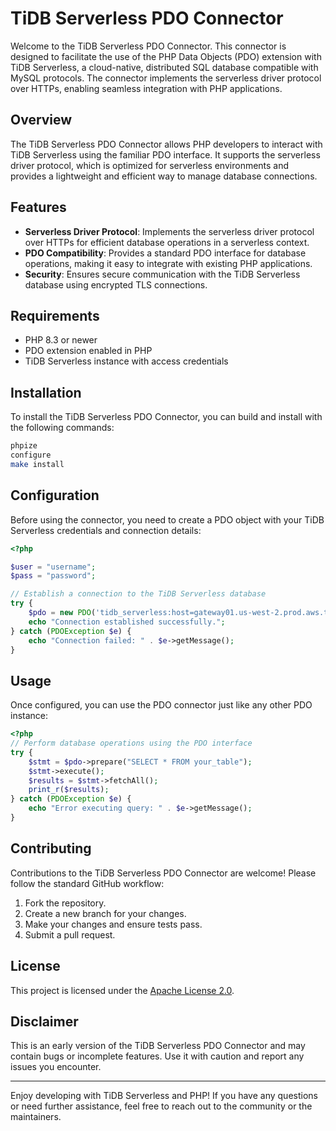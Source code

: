 # TiDB Serverless PDO Connector

Welcome to the TiDB Serverless PDO Connector. This connector is designed to facilitate the use of the PHP Data Objects (PDO) extension with TiDB Serverless, a cloud-native, distributed SQL database compatible with MySQL protocols. The connector implements the serverless driver protocol over HTTPs, enabling seamless integration with PHP applications.

## Overview

The TiDB Serverless PDO Connector allows PHP developers to interact with TiDB Serverless using the familiar PDO interface. It supports the serverless driver protocol, which is optimized for serverless environments and provides a lightweight and efficient way to manage database connections.

## Features

- **Serverless Driver Protocol**: Implements the serverless driver protocol over HTTPs for efficient database operations in a serverless context.
- **PDO Compatibility**: Provides a standard PDO interface for database operations, making it easy to integrate with existing PHP applications.
- **Security**: Ensures secure communication with the TiDB Serverless database using encrypted TLS connections.

## Requirements

- PHP 8.3 or newer
- PDO extension enabled in PHP
- TiDB Serverless instance with access credentials

## Installation

To install the TiDB Serverless PDO Connector, you can build and install with the following commands:

```bash
phpize
configure
make install
```

## Configuration

Before using the connector, you need to create a PDO object with your TiDB Serverless credentials and connection details:

```php
<?php

$user = "username";
$pass = "password";

// Establish a connection to the TiDB Serverless database
try {
    $pdo = new PDO('tidb_serverless:host=gateway01.us-west-2.prod.aws.tidbcloud.com;dbname=test', $user, $pass);
    echo "Connection established successfully.";
} catch (PDOException $e) {
    echo "Connection failed: " . $e->getMessage();
}
```

## Usage

Once configured, you can use the PDO connector just like any other PDO instance:

```php
<?php
// Perform database operations using the PDO interface
try {
    $stmt = $pdo->prepare("SELECT * FROM your_table");
    $stmt->execute();
    $results = $stmt->fetchAll();
    print_r($results);
} catch (PDOException $e) {
    echo "Error executing query: " . $e->getMessage();
}
```

## Contributing

Contributions to the TiDB Serverless PDO Connector are welcome! Please follow the standard GitHub workflow:

1. Fork the repository.
2. Create a new branch for your changes.
3. Make your changes and ensure tests pass.
4. Submit a pull request.

## License

This project is licensed under the [Apache License 2.0](LICENSE).

## Disclaimer

This is an early version of the TiDB Serverless PDO Connector and may contain bugs or incomplete features. Use it with caution and report any issues you encounter.

---

Enjoy developing with TiDB Serverless and PHP! If you have any questions or need further assistance, feel free to reach out to the community or the maintainers.

